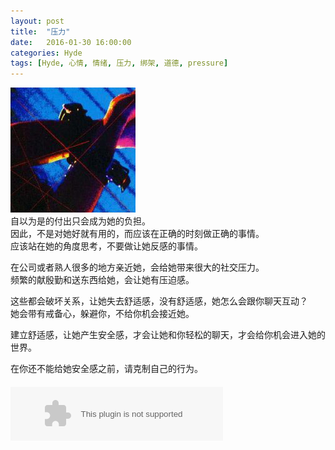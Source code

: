 ```yaml
---
layout: post
title:  "压力"
date:   2016-01-30 16:00:00
categories: Hyde
tags: [Hyde, 心情, 情绪, 压力, 绑架, 道德, pressure]
---
```

![捆绑](/images/postimg/2016-01-30_3.jpg)   
自以为是的付出只会成为她的负担。  
因此，不是对她好就有用的，而应该在正确的时刻做正确的事情。  
应该站在她的角度思考，不要做让她反感的事情。  
    
在公司或者熟人很多的地方亲近她，会给她带来很大的社交压力。  
频繁的献殷勤和送东西给她，会让她有压迫感。  
    
这些都会破坏关系，让她失去舒适感，没有舒适感，她怎么会跟你聊天互动？  
她会带有戒备心，躲避你，不给你机会接近她。  
    
建立舒适感，让她产生安全感，才会让她和你轻松的聊天，才会给你机会进入她的世界。  
    
在你还不能给她安全感之前，请克制自己的行为。  


<div class="pc-only" style="margin-top:20px;">
<embed src="http://music.163.com/style/swf/widget.swf?sid=276840&type=2&auto=1&width=320&height=66" width="340" height="86"  allowNetworking="all"></embed>
</div>

<div class="sp-only" style="margin-top:20px;">
<script type="text/javascript" src="http://www.xiami.com/widget/player-single?uid=4902969&sid=1770906933&mode=js"></script>
</div>

